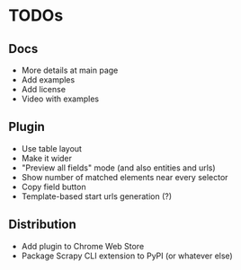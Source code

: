 # TODOs

## Docs

* More details at main page
* Add examples
* Add license
* Video with examples

## Plugin

* Use table layout
* Make it wider
* "Preview all fields" mode (and also entities and urls)
* Show number of matched elements near every selector
* Copy field button
* Template-based start urls generation (?)

## Distribution

* Add plugin to Chrome Web Store
* Package Scrapy CLI extension to PyPI (or whatever else)

